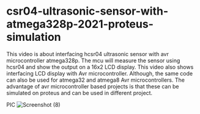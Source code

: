 # csr04-ultrasonic-sensor-with-atmega328p-2021-proteus-simulation
This video is about interfacing hcsr04 ultrasonic sensor with avr microcontroller atmega328p. The mcu will measure the sensor using hcsr04 and show the output on a 16x2 LCD display. This video also shows interfacing LCD display with Avr microcontroller.  Although, the same code can also be used for atmega32 and atmega8 Avr microcontrollers.  The advantage of avr microcontroller based projects is that these can be simulated on proteus and can be used in different project.


PIC ![Screenshot (8)](https://user-images.githubusercontent.com/46841978/145567230-03e935cf-457c-4839-99ac-b39e1edfa3b2.png)
